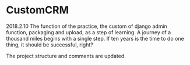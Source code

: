 # CustomCRM
2018.2.10 The function of the practice, the custom of django admin function, packaging and upload, as a step of learning. A journey of a thousand miles begins with a single step. If ten years is the time to do one thing, it should be successful, right?

The project structure and comments are updated.
